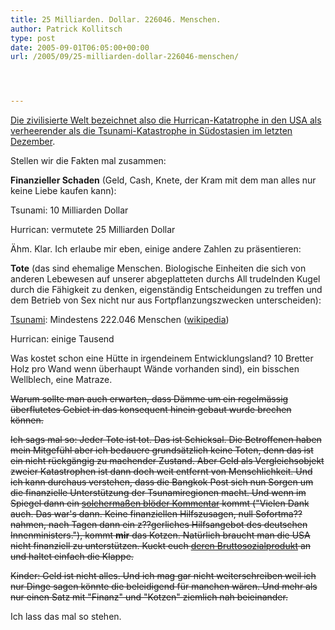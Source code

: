 ```yaml
---
title: 25 Milliarden. Dollar. 226046. Menschen.
author: Patrick Kollitsch
type: post
date: 2005-09-01T06:05:00+00:00
url: /2005/09/25-milliarden-dollar-226046-menschen/




---
```

[Die zivilisierte Welt bezeichnet also die Hurrican-Katatrophe in den USA als verheerender als die Tsunami-Katastrophe in Südostasien im letzten Dezember][1]. 

Stellen wir die Fakten mal zusammen:

**Finanzieller Schaden** (Geld, Cash, Knete, der Kram mit dem man alles nur keine Liebe kaufen kann):

Tsunami: 10 Milliarden Dollar
  
Hurrican: vermutete 25 Milliarden Dollar

Ähm. Klar. Ich erlaube mir eben, einige andere Zahlen zu präsentieren:

**Tote** (das sind ehemalige Menschen. Biologische Einheiten die sich von anderen Lebewesen auf unserer abgeplatteten durchs All trudelnden Kugel durch die Fähigkeit zu denken, eigenständig Entscheidungen zu treffen und dem Betrieb von Sex nicht nur aus Fortpflanzungszwecken unterscheiden):

[Tsunami][2]: Mindestens 222.046 Menschen ([wikipedia][3])
  
Hurrican: einige Tausend

Was kostet schon eine Hütte in irgendeinem Entwicklungsland? 10 Bretter Holz pro Wand wenn überhaupt Wände vorhanden sind), ein bisschen Wellblech, eine Matraze. 

<del>Warum sollte man auch erwarten, dass Dämme um ein regelmässig überflutetes Gebiet in das konsequent hinein gebaut wurde brechen können.</del>

<del>Ich sags mal so: Jeder Tote ist tot. Das ist Schicksal. Die Betroffenen haben mein Mitgefühl aber ich bedauere grundsätzlich keine Toten, denn das ist ein nicht rückgängig zu machender Zustand. Aber Geld als Vergleichsobjekt zweier Katastrophen ist dann doch weit entfernt von Menschlichkeit. Und ich kann durchaus verstehen, dass die Bangkok Post sich nun Sorgen um die finanzielle Unterstützung der Tsunamiregionen macht. Und wenn im Spiegel dann ein <a href="http://www.spiegel.de/politik/deutschland/0,1518,372407,00.html">solchermaßen blöder Kommentar</a> kommt ("Vielen Dank auch. Das war's dann. Keine finanziellen Hilfszusagen, null Sofortma??nahmen, nach Tagen dann ein z??gerliches Hilfsangebot des deutschen Innenministers."), kommt <strong>mir</strong> das Kotzen. Natürlich braucht man die USA nicht finanziell zu unterstützen. Kuckt euch <a href="http://de.wikipedia.org/wiki/USA#Wirtschaft">deren Bruttosozialprodukt</a> an und haltet einfach die Klappe.</del>

<del>Kinder: Geld ist nicht alles. Und ich mag gar nicht weiterschreiben weil ich nur Dinge sagen könnte die beleidigend für manchen wären. Und mehr als nur einen Satz mit "Finanz" und "Kotzen" ziemlich nah beieinander.</del>

Ich lass das mal so stehen.

 [1]: http://www.netzeitung.de/ausland/355771.html
 [2]: http://de.wikipedia.org/wiki/Erdbeben_im_Indischen_Ozean_2004
 [3]: http://de.wikipedia.org/wiki/Tsunami#Die_gr.C3.B6.C3.9Ften_Tsunamis
